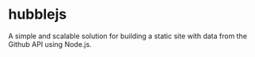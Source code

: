 # hubblejs
A simple and scalable solution for building a static site with data from the Github API using Node.js.
